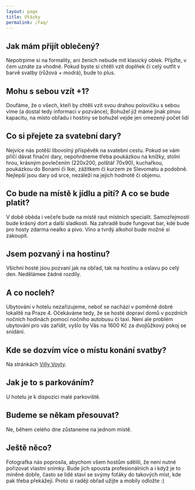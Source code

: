 ```yaml
---
layout: page
title: Otázky
permalink: /faq/
---
```


## Jak mám přijít oblečený?
Nepotrpíme si na formality, ani ženich nebude mít klasický oblek. Přijďte, v čem uznáte za vhodné.
Pokud byste si chtěli vzít doplňek či celý outfit v barvě svatby (růžová + modrá), bude to plus.

## Mohu s sebou vzít +1?
Doufáme, že o všech, kteří by chtěli vzít svou drahou polovičku s sebou víme (a dostal tedy informaci v pozvánce),
Bohužel již máme jinak plnou kapacitu, na místo obřadu i hostiny se bohužel vejde jen omezený počet lidí 

## Co si přejete za svatební dary?
Nejvíce nás potěší libovolný příspěvěk na svatební cestu. Pokud se vám příčí dávat finační dary, nepohrdneme
třeba poukázkou na knížky, stolní hrou, krásným povlečením (220x200, polštář 70x90), kuchařkou, poukázkou do Bonami či Ikei,
zážitkem či kurzem ze Slevomatu a podobně. Nejlepší jsou dary od srce, nezáleží na jejich hodnotě či objemu.

## Co bude na místě k jídlu a pití? A co se bude platit?
V době oběda i večeře bude na místě raut místních specialit. Samozřejmostí bude krásný dort a další sladkosti. Na zahradě 
bude fungovat bar, kde bude pro hosty zdarma nealko a pivo. Víno a tvrdý alkohol bude možné si zakoupit.

## Jsem pozvaný i na hostinu?
Všichni hosté jsou pozvaní jak na obřad, tak na hostinu a oslavu po celý den. Nedělámee žádné rozdíly.

## A co nocleh?
Ubytování v hotelu nezařizujeme, neboť se nachází v poměrně dobré lokalitě na Praze 4. Očekáváme tedy, že se hosté dopraví
domů v pozdních nočních hodinách pomocí nočního autobusu či taxi. Není ale problém ubytování pro vás zařídit, vyšlo by Vás na 1600 Kč za
dvojlůžkový pokoj se snídání.

## Kde se dozvím více o místu konání svatby?
Na stránkách [Villy Voyty](http://www.villavoyta.cz/).

## Jak je to s parkováním?
U hotelu je k dispozici malé parkoviště.

## Budeme se někam přesouvat?
Ne, během celého dne zůstaneme na jednom místě.

## Ještě něco?
Fotografka nás poprosila, abychom všem hostům sdělili, že není nutné pořizovat vlastní snímky. Bude jich spousta
profesionálních a i když je to míněné dobře, často se lidé staví se svýmy foťáky do takových míst, kde pak
třeba překážejí. Proto si raději obřad užijte a mobily odložte :)
